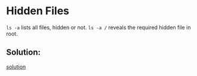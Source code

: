# Hidden Files

`ls -a` lists all files, hidden or not. `ls -a /` reveals the required hidden file in root.


## Solution:
[solution](08_Hidden_Files.png)
